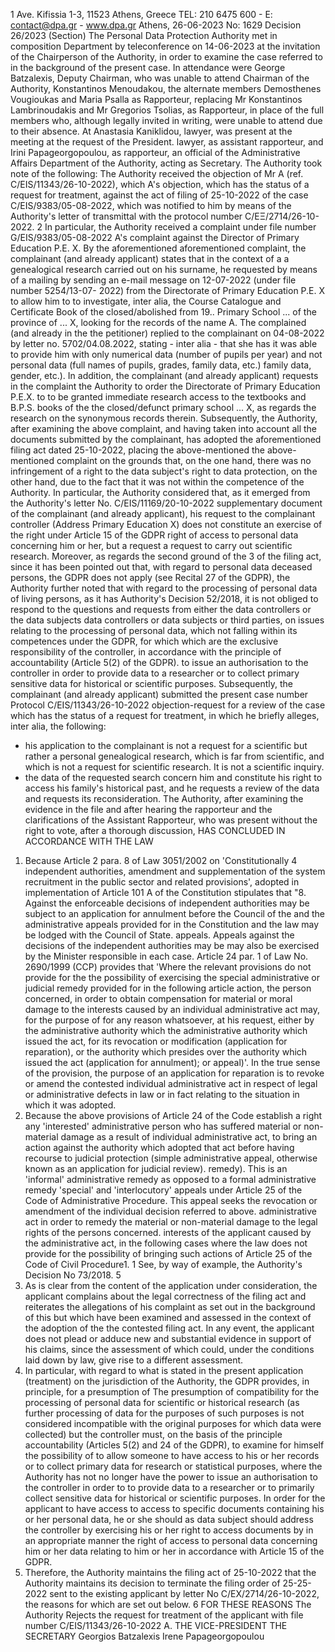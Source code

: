 1
Ave. Kifissia 1-3, 11523 Athens, Greece
TEL: 210 6475 600 - E: contact@dpa.gr - www.dpa.gr
Athens, 26-06-2023
No: 1629
Decision 26/2023
(Section)
The Personal Data Protection Authority met in composition
Department by teleconference on 14-06-2023 at the invitation of the Chairperson
of the Authority, in order to examine the case referred to in the background of the present case.
In attendance were George Batzalexis, Deputy Chairman, who was unable to attend
Chairman of the Authority, Konstantinos Menoudakou, the alternate members
Demosthenes Vougioukas and Maria Psalla as Rapporteur, replacing
Mr Konstantinos Lambrinoudakis and Mr Gregorios Tsolias, as Rapporteur, in place of the full members
who, although legally invited in writing, were unable to attend due to their absence. At
Anastasia Kaniklidou, lawyer, was present at the meeting at the request of the President.
lawyer, as assistant rapporteur, and Irini Papageorgopoulou, as rapporteur,
an official of the Administrative Affairs Department of the Authority, acting as Secretary.
The Authority took note of the following:
The Authority received the objection of Mr A (ref. C/EIS/11343/26-10-2022), which
A's objection, which has the status of a request for treatment, against the act of filing of 25-10-2022 of the case
C/EIS/9383/05-08-2022, which was notified to him
by means of the Authority's letter of transmittal with the protocol number C/EΞ/2714/26-10-2022.
2
In particular, the Authority received a complaint under file number G/EIS/9383/05-08-2022
A's complaint against the Director of Primary Education P.E. X. By the aforementioned
aforementioned complaint, the complainant (and already applicant) states that in the context of a
a genealogical research carried out on his surname, he requested by means of a mailing
by sending an e-mail message on 12-07-2022 (under file number 5254/13-07-
2022) from the Directorate of Primary Education P.E. X to allow him to
to investigate, inter alia, the Course Catalogue and Certificate Book
of the closed/abolished from 19.. Primary School ... of the province of ...
X, looking for the records of the name A. The complained (and already in the
the petitioner) replied to the complainant on 04-08-2022 by letter no.
5702/04.08.2022, stating - inter alia - that she has
it was able to provide him with only numerical data (number of pupils per year)
and not personal data (full names of pupils, grades, family data, etc.)
family data, gender, etc.). In addition, the complainant (and already applicant) requests in the complaint
the Authority to order the Directorate of Primary Education P.E.X. to
to be granted immediate research access to the textbooks and B.P.S. books of the
the closed/defunct primary school ... X, as regards the research on
the synonymous records therein.
Subsequently, the Authority, after examining the above complaint, and having taken into account
all the documents submitted by the complainant, has adopted the
aforementioned filing act dated 25-10-2022, placing the above-mentioned
the above-mentioned complaint on the grounds that, on the one hand, there was no infringement of a right to
the data subject's right to data protection, on the other hand, due to the fact that it was not within the competence of the
Authority. In particular, the Authority considered that, as it emerged from the Authority's letter No.
C/EIS/11169/20-10-2022 supplementary document of the complainant (and already
applicant), his request to the complainant controller (Address
Primary Education X) does not constitute an exercise of the right under Article 15 of the GDPR
right of access to personal data concerning him or her, but a request
a request to carry out scientific research. Moreover, as regards the second ground of the
3
of the filing act, since it has been pointed out that, with regard to personal data
deceased persons, the GDPR does not apply (see Recital 27 of the GDPR), the Authority further
noted that with regard to the processing of personal data of living persons, as it has
Authority's Decision 52/2018, it is not obliged to respond to the
questions and requests from either the data controllers or the data subjects
data controllers or data subjects or third parties, on issues relating to the processing of personal data, which
not falling within its competences under the GDPR, for which
which are the exclusive responsibility of the controller, in accordance with the
principle of accountability (Article 5(2) of the GDPR).
to issue an authorisation to the controller in order to provide data
to a researcher or to collect primary sensitive data for historical or
scientific purposes.
Subsequently, the complainant (and already applicant) submitted the present case number
Protocol C/EIS/11343/26-10-2022 objection-request for a review of the case
which has the status of a request for treatment, in which he briefly alleges,
inter alia, the following:
- his application to the complainant is not a request for a scientific
but rather a personal genealogical research, which is far from scientific, and which is not a request for scientific research.
It is not a scientific inquiry.
- the data of the requested search concern him and constitute his right
to access his family's historical past, and he requests a review of the data
and requests its reconsideration.
The Authority, after examining the evidence in the file and after hearing the rapporteur
and the clarifications of the Assistant Rapporteur, who was present without the right to vote,
after a thorough discussion,
HAS CONCLUDED IN ACCORDANCE WITH THE LAW
1. Because Article 2 para. 8 of Law 3051/2002 on 'Constitutionally
4
independent authorities, amendment and supplementation of the system
recruitment in the public sector and related provisions', adopted in implementation of
Article 101 A of the Constitution stipulates that "8. Against the enforceable decisions of
independent authorities may be subject to an application for annulment before the Council of the
and the administrative appeals provided for in the Constitution and the law may be lodged with the Council of State.
appeals. Appeals against the decisions of the independent authorities may be
may also be exercised by the Minister responsible in each case. Article 24 par. 1 of Law No.
2690/1999 (CCP) provides that 'Where the relevant provisions do not provide for the
the possibility of exercising the special administrative or judicial remedy provided for in the following article
action, the person concerned, in order to obtain compensation for material or moral damage to the
interests caused by an individual administrative act may, for the purpose of
for any reason whatsoever, at his request, either by the administrative authority which
the administrative authority which issued the act, for its revocation or modification (application for reparation), or
the authority which presides over the authority which issued the act (application for annulment); or
appeal)'. In the true sense of the provision, the purpose of an application for reparation is
to revoke or amend the contested individual administrative act in respect of legal or administrative
defects in law or in fact relating to the situation in which it was adopted.
2. Because the above provisions of Article 24 of the Code establish a right
any 'interested' administrative person who has suffered material or non-material damage as a result of
individual administrative act, to bring an action against the authority which adopted that act
before having recourse to judicial protection (simple administrative appeal, otherwise known as an application for judicial review).
remedy). This is an 'informal' administrative remedy as opposed to a formal administrative remedy
'special' and 'interlocutory' appeals under Article 25 of the Code of Administrative Procedure. This appeal
seeks the revocation or amendment of the individual decision referred to above.
administrative act in order to remedy the material or non-material damage to the legal rights of the persons concerned.
interests of the applicant caused by the administrative act, in the following cases
where the law does not provide for the possibility of bringing such actions
of Article 25 of the Code of Civil Procedure1.
1 See, by way of example, the Authority's Decision No 73/2018.
5
3. As is clear from the content of the application under consideration, the applicant
complains about the legal correctness of the filing act and reiterates
the allegations of his complaint as set out in the background of this
but which have been examined and assessed in the context of the adoption of the
the contested filing act. In any event, the applicant does not plead
or adduce new and substantial evidence in support of his claims, since
the assessment of which could, under the conditions laid down by law, give rise to
a different assessment.
4. In particular, with regard to what is stated in the present application
(treatment) on the jurisdiction of the Authority, the GDPR provides, in principle, for a presumption of
The presumption of compatibility for the processing of personal data for scientific
or historical research (as further processing of data for the purposes of
such purposes is not considered incompatible with the original purposes for which
data were collected) but the controller must, on the basis of the principle
accountability (Articles 5(2) and 24 of the GDPR), to examine for himself the possibility of
to allow someone to have access to his or her records or to collect
primary data for research or statistical purposes, where the Authority has not
no longer have the power to issue an authorisation to the controller in order to
to provide data to a researcher or to primarily collect sensitive data for
historical or scientific purposes. In order for the applicant to have access to
access to specific documents containing his or her personal data, he or she should as
data subject should address the controller by exercising his or her right to access documents by
in an appropriate manner the right of access to personal data concerning him or her
data relating to him or her in accordance with Article 15 of the GDPR.
5. Therefore, the Authority maintains the filing act of 25-10-2022 that
the Authority maintains its decision to terminate the filing order of 25-25-2022 sent to the existing applicant by letter No C/EX/2714/26-10-2022,
the reasons for which are set out below.
6
FOR THESE REASONS
The Authority
Rejects the request for treatment of the applicant with file number C/EIS/11343/26-10-2022
Α.
THE VICE-PRESIDENT THE SECRETARY
Georgios Batzalexis Irene Papageorgopoulou
